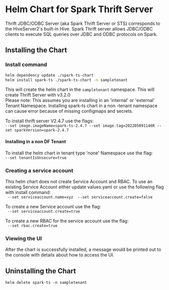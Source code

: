 # Helm Chart for Spark Thrift Server

Thrift JDBC/ODBC Server (aka Spark Thrift Server or STS) corresponds to the HiveServer2's built-in Hive. Spark Thrift server allows JDBC/ODBC clients to execute SQL queries over JDBC and ODBC protocols on Spark.

## Installing the Chart

### Install command
```sh
helm dependency update ./spark-ts-chart
helm install spark-ts ./spark-ts-chart -n sampletenant
```

This will create the helm chart in the `sampletenant` namespace.  This will create Thrift Server with v3.2.0  
Please note: This assumes you are installing in an 'internal' or 'external' Tenant Namespace. Installing spark-ts chart in a non -tenant namespace can cause error because of missing configmaps and secrets. 

To install thrift server V2.4.7 use the flags:  
`--set image.imageName=spark-ts-2.4.7 --set image.tag=202205091146R --set sparkVersion=spark-2.4.7`

#### Installing in a non DF Tenant
To install the helm chart in tenant type 'none' Namespace use the flag:  
`--set tenantIsUnsecure=true `

### Creating a service account
This helm chart does not create Service Account and RBAC. To use an existing Service Account either update values.yaml or use the following flag with install command: <br>
` --set serviceaccount.name=xyz  --set serviceaccount.create=false`

To create a new Service account use the flag:  
` --set serviceaccount.create=true`

To create a new RBAC for the service account use the flag:  
` --set rbac.create=true`

### Viewing the UI
After the chart is successfully installed, a message would be printed out to the console with details about how to access the UI.

## Uninstalling the Chart
`helm delete spark-ts -n sampletenant`
